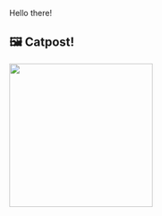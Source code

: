 Hello there!



## 🖼️ Catpost!

<sub>
    <img src="https://cdn2.thecatapi.com/images/pHG8GYRl1.jpg" height="256">
</sub>

